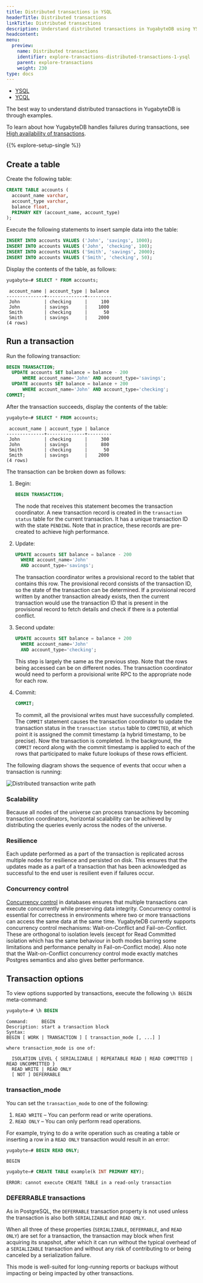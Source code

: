 ```yaml
---
title: Distributed transactions in YSQL
headerTitle: Distributed transactions
linkTitle: Distributed transactions
description: Understand distributed transactions in YugabyteDB using YSQL.
headcontent:
menu:
  preview:
    name: Distributed transactions
    identifier: explore-transactions-distributed-transactions-1-ysql
    parent: explore-transactions
    weight: 230
type: docs
---
```


<ul class="nav nav-tabs-alt nav-tabs-yb">

  <li >
    <a href="../distributed-transactions-ysql/" class="nav-link active">
      <i class="icon-postgres" aria-hidden="true"></i>
      YSQL
    </a>
  </li>

  <li >
    <a href="../distributed-transactions-ycql/" class="nav-link">
      <i class="icon-cassandra" aria-hidden="true"></i>
      YCQL
    </a>
  </li>

</ul>

The best way to understand distributed transactions in YugabyteDB is through examples.

To learn about how YugabyteDB handles failures during transactions, see [High availability of transactions](../../fault-tolerance/transaction-availability/).

{{% explore-setup-single %}}

## Create a table

Create the following table:

```sql
CREATE TABLE accounts (
  account_name varchar,
  account_type varchar,
  balance float,
  PRIMARY KEY (account_name, account_type)
);
```

Execute the following statements to insert sample data into the table:

```sql
INSERT INTO accounts VALUES ('John', 'savings', 1000);
INSERT INTO accounts VALUES ('John', 'checking', 100);
INSERT INTO accounts VALUES ('Smith', 'savings', 2000);
INSERT INTO accounts VALUES ('Smith', 'checking', 50);
```

Display the contents of the table, as follows:

```sql
yugabyte=# SELECT * FROM accounts;
```

```output
 account_name | account_type | balance
--------------+--------------+---------
 John         | checking     |     100
 John         | savings      |    1000
 Smith        | checking     |      50
 Smith        | savings      |    2000
(4 rows)
```

## Run a transaction

Run the following transaction:

```sql
BEGIN TRANSACTION;
  UPDATE accounts SET balance = balance - 200
      WHERE account_name='John' AND account_type='savings';
  UPDATE accounts SET balance = balance + 200
      WHERE account_name='John' AND account_type='checking';
COMMIT;
```

After the transaction succeeds, display the contents of the table:

```sql
yugabyte=# SELECT * FROM accounts;
```

```output
 account_name | account_type | balance
--------------+--------------+---------
 John         | checking     |     300
 John         | savings      |     800
 Smith        | checking     |      50
 Smith        | savings      |    2000
(4 rows)
```

The transaction can be broken down as follows:

1. Begin:

    ```sql
    BEGIN TRANSACTION;
    ```

    The node that receives this statement becomes the transaction coordinator. A new transaction record is created in the `transaction status` table for the current transaction. It has a unique transaction ID with the state `PENDING`. Note that in practice, these records are pre-created to achieve high performance.

1. Update:

    ```sql
    UPDATE accounts SET balance = balance - 200
      WHERE account_name='John'
      AND account_type='savings';
    ```

    The transaction coordinator writes a provisional record to the tablet that contains this row. The provisional record consists of the transaction ID, so the state of the transaction can be determined. If a provisional record written by another transaction already exists, then the current transaction would use the transaction ID that is present in the provisional record to fetch details and check if there is a potential conflict.

1. Second update:

    ```sql
    UPDATE accounts SET balance = balance + 200
      WHERE account_name='John'
      AND account_type='checking';
    ```

    This step is largely the same as the previous step. Note that the rows being accessed can be on different nodes. The transaction coordinator would need to perform a provisional write RPC to the appropriate node for each row.

1. Commit:

    ```sql
    COMMIT;
    ```

    To commit, all the provisional writes must have successfully completed. The `COMMIT` statement causes the transaction coordinator to update the transaction status in the `transaction status` table to `COMMITED`, at which point it is assigned the commit timestamp (a hybrid timestamp, to be precise). Now the transaction is completed. In the background, the `COMMIT` record along with the commit timestamp is applied to each of the rows that participated to make future lookups of these rows efficient.

The following diagram shows the sequence of events that occur when a transaction is running:

![Distributed transaction write path](/images/architecture/txn/distributed_txn_write_path.svg)

### Scalability

Because all nodes of the universe can process transactions by becoming transaction coordinators, horizontal scalability can be achieved by distributing the queries evenly across the nodes of the universe.

### Resilience

Each update performed as a part of the transaction is replicated across multiple nodes for resilience and persisted on disk. This ensures that the updates made as a part of a transaction that has been acknowledged as successful to the end user is resilient even if failures occur.

### Concurrency control

[Concurrency control](../../../architecture/transactions/concurrency-control/) in databases ensures that multiple transactions can execute concurrently while preserving data integrity. Concurrency control is essential for correctness in environments where two or more transactions can access the same data at the same time. YugabyteDB currently supports concurrency control mechanisms: Wait-on-Conflict and Fail-on-Conflict.
These are orthogonal to isolation levels (except for Read Committed isolation which has the same behaviour in both modes barring some limitations and performance penalty in Fail-on-Conflict mode). Also note that the Wait-on-Conflict concurrency control mode exactly matches Postgres semantics and also gives better performance.

## Transaction options

To view options supported by transactions, execute the following `\h BEGIN` meta-command:

```sql
yugabyte=# \h BEGIN
```

```output
Command:     BEGIN
Description: start a transaction block
Syntax:
BEGIN [ WORK | TRANSACTION ] [ transaction_mode [, ...] ]

where transaction_mode is one of:

  ISOLATION LEVEL { SERIALIZABLE | REPEATABLE READ | READ COMMITTED | READ UNCOMMITTED }
  READ WRITE | READ ONLY
  [ NOT ] DEFERRABLE
```

### transaction_mode

You can set the `transaction_mode` to one of the following:

1. `READ WRITE` – You can perform read or write operations.
2. `READ ONLY` – You can only perform read operations.

For example, trying to do a write operation such as creating a table or inserting a row in a `READ ONLY` transaction would result in an error:

```sql
yugabyte=# BEGIN READ ONLY;
```

```output
BEGIN
```

```sql
yugabyte=# CREATE TABLE example(k INT PRIMARY KEY);
```

```output
ERROR: cannot execute CREATE TABLE in a read-only transaction
```

### DEFERRABLE transactions

As in PostgreSQL, the `DEFERRABLE` transaction property is not used unless the transaction is also both `SERIALIZABLE` and `READ ONLY`.

When all three of these properties (`SERIALIZABLE`, `DEFERRABLE`, and `READ ONLY`) are set for a transaction, the transaction may block when first acquiring its snapshot, after which it can run without the typical overhead of a `SERIALIZABLE` transaction and without any risk of contributing to or being canceled by a serialization failure.

This mode is well-suited for long-running reports or backups without impacting or being impacted by other transactions.